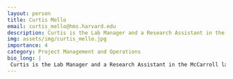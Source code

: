 ```yaml
---
layout: person
title: Curtis Mello
email: curtis_mello@hms.harvard.edu
description: Curtis is the Lab Manager and a Research Assistant in the McCarroll lab at HMS, and will be joining the BICAN project as Manager of Lab Operations. In the McCarroll lab, he helped optimize "village ...
img: assets/img/curtis_mello.jpg
importance: 4
category: Project Management and Operations
bio_long: |
 Curtis is the Lab Manager and a Research Assistant in the McCarroll lab at HMS, and will be joining the BICAN project as Manager of Lab Operations. In the McCarroll lab, he helped optimize "village in a dish" experiments on cultured cells, and will apply that knowledge to optimize data generation on brain tissue. He will work closely with research staff, directors, project managers and Broad operations in order to help achieve the project's ambitious goals.
---
```

